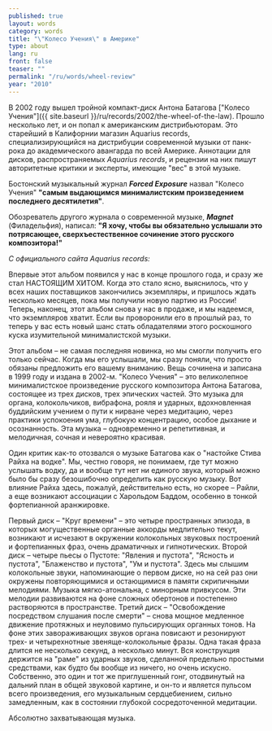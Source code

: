 ```yaml
---
published: true
layout: words
category: words
title: "\"Колесо Учения\" в Америке"
type: about
lang: ru
front: false
teaser: ""
permalink: "/ru/words/wheel-review"
year: "2010"
---
```


В 2002 году вышел тройной компакт-диск Антона Батагова ["Колесо Учения"]({{ site.baseurl }}/ru/records/2002/the-wheel-of-the-law). Прошло несколько лет, и он попал к американским дистрибьюторам. Это старейший в Калифорнии магазин Aquarius records, специализирующийся на дистрибуции современной музыки от панк-рока до академического авангарда по всей Америке. Аннотации для дисков, распространяемых _Aquarius records_, и рецензии на них пишут авторитетные критики и эксперты, имеющие "вес" в этой музыке.

Бостонский музыкальный журнал **_Forced Exposure_** назвал "Колесо Учения" **"самым выдающимся минималистским произведением последнего десятилетия"**.

Обозреватель другого журнала о современной музыке, **_Magnet_** (Филадельфия), написал: **"Я хочу, чтобы вы обязательно услышали это потрясающее, сверхъестественное сочинение этого русского композитора!"**

_С официального сайта Aquarius records:_

Впервые этот альбом появился у нас в конце прошлого года, и сразу же стал НАСТОЯЩИМ ХИТОМ. Когда это стало ясно, выяснилось, что у всех наших поставщиков закончились экземпляры, и пришлось ждать несколько месяцев, пока мы получили новую партию из России! Теперь, наконец, этот альбом снова у нас в продаже, и мы надеемся, что экземпляров хватит. Если вы проворонили его в прошлый раз, то теперь у вас есть новый шанс стать обладателями этого роскошного куска изумительной минималистской музыки.

Этот альбом – не самая последняя новинка, но мы смогли получить его только сейчас. Когда мы его услышали, мы сразу поняли, что просто обязаны предложить его вашему вниманию. Вещь сочинена и записана в 1999 году и издана в 2002-м. "Колесо Учения" – это великолепное минималистское произведение русского композитора Антона Батагова, состоящее из трех дисков, трех эпических частей. Это музыка для органа, колокольчиков, вибрафона, рояля и ударных, вдохновленная буддийским учением о пути к нирване через медитацию, через практики успокоения ума, глубокую концентрацию, особое дыхание и осознанность. Эта музыка – одновременно и репетитивная, и мелодичная, сочная и невероятно красивая.

Один критик как-то отозвался о музыке Батагова как о "настойке Стива Райха на водке". Мы, честно говоря, не понимаем, где тут можно услышать водку, да и вообще тут нет ни единого звука, который можно было бы сразу безошибочно определить как русскую музыку. Вот влияние Райха здесь, пожалуй, действительно есть, но скорее – Райли, а еще возникают ассоциации с Харольдом Баддом, особенно в тонкой фортепианной аранжировке.

Первый диск – "Круг времени" – это четыре пространных эпизода, в которых могущественные органные аккорды медлительно текут, возникают и исчезают в окружении колокольных звуковых построений и фортепианных фраз, очень драматичных и гипнотических. Второй диск – четыре пьесы о Пустоте: "Явления и пустота", "Ясность и пустота", "Блаженство и пустота", "Ум и пустота". Здесь мы слышим колокольные звуки, напоминающие о первом диске, но на сей раз они окружены повторяющимися и остающимися в памяти скрипичными мелодиями. Музыка мягко-атональна, с минорным привкусом. Эти мелодии развиваются на фоне сложных обертонов и постепенно растворяются в пространстве. Третий диск – "Освобождение посредством слушания после смерти" – снова мощное медленное движение протяжных и неуловимо пульсирующих органных тонов. На фоне этих завораживающих звуков органа повисают и резонируют трех- и четырехнотные звеняще-колокольные фразы. Одна такая фраза длится не несколько секунд, а несколько минут. Вся конструкция держится на "раме" из ударных звуков, сделанной предельно простыми средствами, как будто бы вообще из ничего, но очень искусно. Собственно, это один и тот же приглушенный гонг, отодвинутый на дальний план в общей звуковой картине, и он-то и является пульсом всего произведения, его музыкальным сердцебиением, сильно замедленным, как в состоянии глубокой сосредоточенной медитации.

Абсолютно захватывающая музыка.